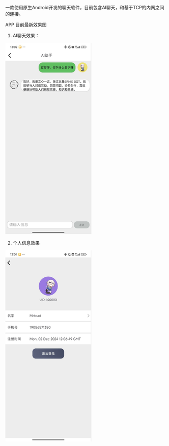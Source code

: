 一款使用原生Android开发的聊天软件，目前包含AI聊天，和基于TCP的内网之间的连接。

APP 目前最新效果图

1. AI聊天效果：



<img src="./demo/xingluo_demo_1.jpg" height=600 />



2. 个人信息效果



<img src="./demo/xingluo_demo_2.jpg" height=600 />
